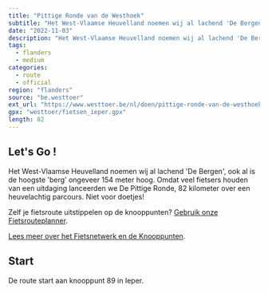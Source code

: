 ```yaml
---
title: "Pittige Ronde van de Westhoek"
subtitle: "Het West-Vlaamse Heuvelland noemen wij al lachend 'De Bergen', ook al is de hoogste 'berg' ongeveer 154 meter hoog"
date: "2022-11-03"
description: "Het West-Vlaamse Heuvelland noemen wij al lachend 'De Bergen', ook al is de hoogste 'berg' ongeveer 154 meter hoog" 
tags:
  - flanders
  - medium
categories: 
  - route
  - official
region: "flanders"
source: "be.westtoer"
ext_url: "https://www.westtoer.be/nl/doen/pittige-ronde-van-de-westhoek"
gpx: "westtoer/fietsen_ieper.gpx"
length: 82
---
```


## Let's Go !

Het West-Vlaamse Heuvelland noemen wij al lachend 'De Bergen', ook al is de hoogste 'berg' ongeveer 154 meter hoog. Omdat veel fietsers houden van een uitdaging lanceerden we De Pittige Ronde, 82 kilometer over een heuvelachtig parcours. Niet voor doetjes!

Zelf je fietsroute uitstippelen op de knooppunten? [Gebruik onze Fietsrouteplanner](http://www.westtoer.be/nl/fietsrouteplanner).

[Lees meer over het Fietsnetwerk en de Knooppunten](http://www.westtoer.be/nl/inspiratie/fietsnetwerk).

## Start 

De route start aan knooppunt 89 in Ieper. 


